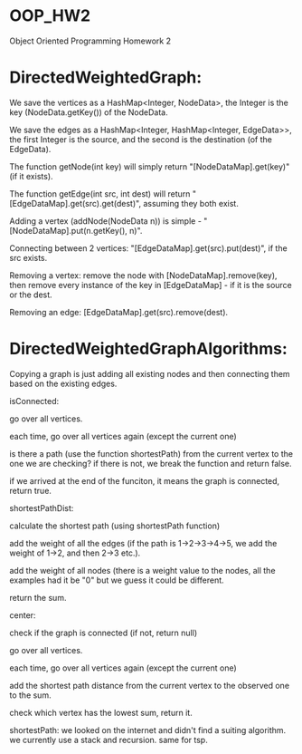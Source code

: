 # OOP_HW2
Object Oriented Programming Homework 2

# DirectedWeightedGraph:

We save the vertices as a HashMap<Integer, NodeData>, the Integer is the key (NodeData.getKey()) of the NodeData.

We save the edges as a HashMap<Integer, HashMap<Integer, EdgeData>>, the first Integer is the source, and the second is the destination (of the EdgeData).

The function getNode(int key) will simply return "[NodeDataMap].get(key)" (if it exists).

The function getEdge(int src, int dest) will return "[EdgeDataMap].get(src).get(dest)", assuming they both exist.

Adding a vertex (addNode(NodeData n)) is simple - "[NodeDataMap].put(n.getKey(), n)".

Connecting between 2 vertices: "[EdgeDataMap].get(src).put(dest)", if the src exists.

Removing a vertex: remove the node with [NodeDataMap].remove(key), then remove every instance of the key in [EdgeDataMap] - if it is the source or the dest.

Removing an edge: [EdgeDataMap].get(src).remove(dest).



# DirectedWeightedGraphAlgorithms:

Copying a graph is just adding all existing nodes and then connecting them based on the existing edges.


isConnected:

go over all vertices.

each time, go over all vertices again (except the current one)

is there a path (use the function shortestPath) from the current vertex to the one we are checking? if there is not, we break the function and return false.

if we arrived at the end of the funciton, it means the graph is connected, return true.


shortestPathDist:

calculate the shortest path (using shortestPath function)

add the weight of all the edges (if the path is 1->2->3->4->5, we add the weight of 1->2, and then 2->3 etc.).

add the weight of all nodes (there is a weight value to the nodes, all the examples had it be "0" but we guess it could be different.

return the sum.


center:

check if the graph is connected (if not, return null)

go over all vertices.

each time, go over all vertices again (except the current one)

add the shortest path distance from the current vertex to the observed one to the sum.

check which vertex has the lowest sum, return it.


shortestPath: we looked on the internet and didn't find a suiting algorithm. we currently use a stack and recursion. same for tsp.
